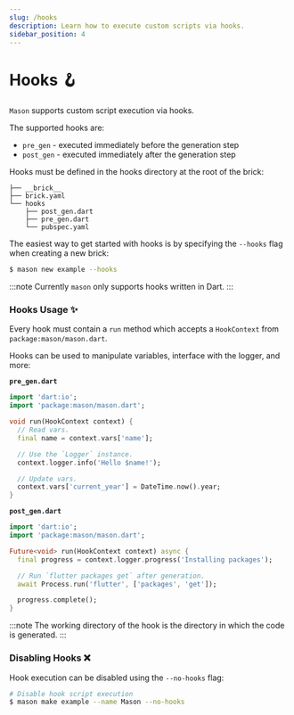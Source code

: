 ```yaml
---
slug: /hooks
description: Learn how to execute custom scripts via hooks.
sidebar_position: 4
---
```


# Hooks 🪝

`Mason` supports custom script execution via hooks.

The supported hooks are:

- `pre_gen` - executed immediately before the generation step
- `post_gen` - executed immediately after the generation step

Hooks must be defined in the hooks directory at the root of the brick:

```
├── __brick__
├── brick.yaml
└── hooks
    ├── post_gen.dart
    ├── pre_gen.dart
    └── pubspec.yaml
```

The easiest way to get started with hooks is by specifying the `--hooks` flag when creating a new brick:

```bash
$ mason new example --hooks
```

:::note
Currently `mason` only supports hooks written in Dart.
:::

### Hooks Usage ✨

Every hook must contain a `run` method which accepts a `HookContext` from `package:mason/mason.dart`.

Hooks can be used to manipulate variables, interface with the logger, and more:

**`pre_gen.dart`**

```dart
import 'dart:io';
import 'package:mason/mason.dart';

void run(HookContext context) {
  // Read vars.
  final name = context.vars['name'];

  // Use the `Logger` instance.
  context.logger.info('Hello $name!');

  // Update vars.
  context.vars['current_year'] = DateTime.now().year;
}
```

**`post_gen.dart`**

```dart
import 'dart:io';
import 'package:mason/mason.dart';

Future<void> run(HookContext context) async {
  final progress = context.logger.progress('Installing packages');

  // Run `flutter packages get` after generation.
  await Process.run('flutter', ['packages', 'get']);

  progress.complete();
}
```

:::note
The working directory of the hook is the directory in which the code is generated.
:::

### Disabling Hooks ❌

Hook execution can be disabled using the `--no-hooks` flag:

```bash
# Disable hook script execution
$ mason make example --name Mason --no-hooks
```
